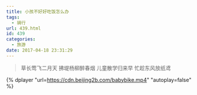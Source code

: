 ```yaml
---
title: 小孩不好好吃饭怎么办
tags:
  - 骑行
url: 439.html
id: 439
categories:
  - 旅游
date: 2017-04-18 23:31:29
---
```


<!-- more -->


> 草长莺飞二月天
 拂堤杨柳醉春烟
 儿童散学归来早
 忙趁东风放纸鸢
 
{% dplayer "url=https://cdn.beijing2b.com/babybike.mp4" "autoplay=false" %}
